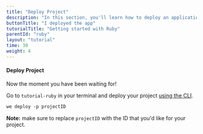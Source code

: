 ```yaml
---
title: "Deploy Project"
description: "In this section, you'll learn how to deploy an application using Ruby."
buttonTitle: "I deployed the app"
tutorialTitle: "Getting started with Ruby"
parentId: "ruby"
layout: "tutorial"
time: 30
weight: 4
---
```


#### Deploy Project

Now the moment you have been waiting for!

Go to `tutorial-ruby` in your terminal and deploy your project [using the CLI](/docs/intro/using-the-command-line.html).

```xml
we deploy -p projectID
```

**Note:** make sure to replace `projectID` with the ID that you'd like for your project.

